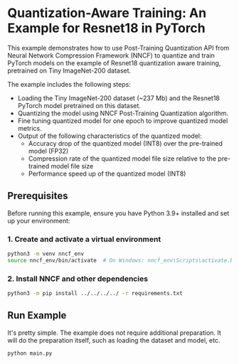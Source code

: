 # Quantization-Aware Training: An Example for Resnet18 in PyTorch

This example demonstrates how to use Post-Training Quantization API from Neural Network Compression Framework (NNCF) to quantize and train PyTorch models on the example of Resnet18 quantization aware training, pretrained on Tiny ImageNet-200 dataset.

The example includes the following steps:

- Loading the Tiny ImageNet-200 dataset (~237 Mb) and the Resnet18 PyTorch model pretrained on this dataset.
- Quantizing the model using NNCF Post-Training Quantization algorithm.
- Fine tuning quantized model for one epoch to improve quantized model metrics.
- Output of the following characteristics of the quantized model:
  - Accuracy drop of the quantized model (INT8) over the pre-trained model (FP32)
  - Compression rate of the quantized model file size relative to the pre-trained model file size
  - Performance speed up of the quantized model (INT8)

## Prerequisites

Before running this example, ensure you have Python 3.9+ installed and set up your environment:

### 1. Create and activate a virtual environment

```bash
python3 -m venv nncf_env
source nncf_env/bin/activate  # On Windows: nncf_env\Scripts\activate.bat
```

### 2. Install NNCF and other dependencies

```bash
python3 -m pip install ../../../../ -r requirements.txt
```

## Run Example

It's pretty simple. The example does not require additional preparation. It will do the preparation itself, such as loading the dataset and model, etc.

```bash
python main.py
```

